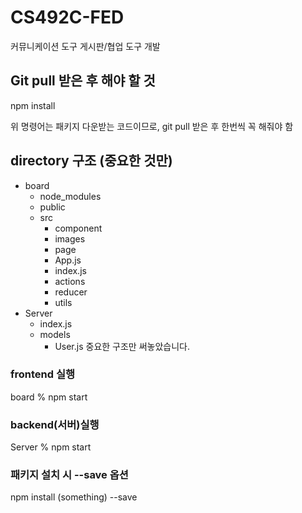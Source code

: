 # CS492C-FED
커뮤니케이션 도구 게시판/협업 도구 개발

## Git pull 받은 후 해야 할 것

  npm install

위 명령어는 패키지 다운받는 코드이므로, git pull 받은 후 한번씩 꼭 해줘야 함

## directory 구조 (중요한 것만)
+ board
  + node_modules
  + public
  + src
    + component
    + images
    + page
    + App.js
    + index.js
    + actions
    + reducer
    + utils
+ Server
  + index.js
  + models
    + User.js
중요한 구조만 써놓았습니다.

### frontend 실행
board % npm start

### backend(서버)실행
Server % npm start


### 패키지 설치 시 --save 옵션
npm install (something) --save
